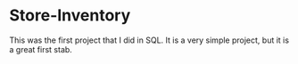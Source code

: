 # Store-Inventory
This was the first project that I did in SQL. It is a very simple project, but it is a great first stab. 
